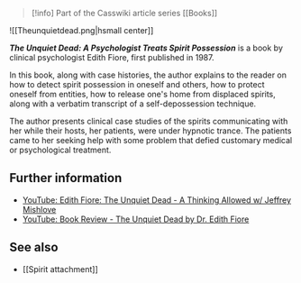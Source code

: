 > [!info] Part of the Casswiki article series [[Books]]

![[Theunquietdead.png|hsmall center]]


_**The Unquiet Dead: A Psychologist Treats Spirit Possession**_ is a book by clinical psychologist Edith Fiore, first published in 1987.

In this book, along with case histories, the author explains to the reader on how to detect spirit possession in oneself and others, how to protect oneself from entities, how to release one's home from displaced spirits, along with a verbatim transcript of a self-depossession technique.

The author presents clinical case studies of the spirits communicating with her while their hosts, her patients, were under hypnotic trance. The patients came to her seeking help with some problem that defied customary medical or psychological treatment.

Further information
-------------------

*   [YouTube: Edith Fiore: The Unquiet Dead - A Thinking Allowed w/ Jeffrey Mishlove](https://www.youtube.com/watch?v=JvGSDUFv4dk)
*   [YouTube: Book Review - The Unquiet Dead by Dr. Edith Fiore](https://www.youtube.com/watch?v=OHlapOFljl0)

See also
--------

*   [[Spirit attachment]]